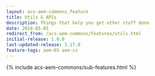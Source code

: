 ```yaml
---
layout: acs-aem-commons_feature
title: Utils & APIs
description: Things that help you get other stuff done
date: 2018-05-01
redirect_from: /acs-aem-commons/features/utils.html
initial-release: 1.0.0
last-updated-release: 3.17.0
feature-tags: aem-65 aem-cs
---
```


{% include acs-aem-commons/sub-features.html %}
